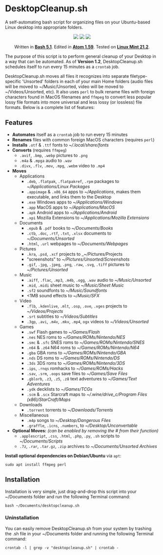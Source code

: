 # DesktopCleanup.sh

A self-automating bash script for organizing files on your Ubuntu-based Linux desktop into appropriate folders.

<p align=center><img src="https://img.shields.io/badge/Shell_Script-121011?style=for-the-badge&logo=gnu-bash&logoColor=white">  <img src="https://img.shields.io/badge/Atom-66595C?style=for-the-badge&logo=Atom&logoColor=white">  <img src="https://img.shields.io/badge/Linux_Mint-87CF3E?style=for-the-badge&logo=linux-mint&logoColor=white"></p>
<p align=center>Written in <b><a href="http://git.savannah.gnu.org/cgit/bash.git">Bash 5.1</a></b>. Edited in <b><a href="https://github.com/atom/atom">Atom 1.59</a></b>. Tested on <b><a href="https://github.com/linuxmint">Linux Mint 21.2</a></b>.</p>

The purpose of this script is to perform general cleanup of your Desktop in a way that can be automated.  As of **Version 1.2**, DesktopCleanup.sh schedules itself to run every 15 minutes as a `crontab` job.

DesktopCleanup.sh moves all files it recognizes into separate filetype-specific 'Unsorted' folders in each of your main Home folders (audio files will be moved to ~/Music/Unsorted, video will be moved to ~/Videos/Unsorted, etc).  It also uses `perl` to bulk rename files with foreign characters found in MacOS filenames and `ffmpeg` to convert less popular lossy file formats into more universal and less lossy (or lossless) file formats.  Below is a complete list of features:

## Features
- **Automates** itself as a `crontab` job to run every 15 minutes
- **Renames** files with common foreign MacOS characters (requires `perl`)
- **Installs** `.otf` & `.ttf` fonts to _~/.local/share/fonts_
- **Converts** (requires `ffmpeg`)
  - `.avif`, `.bmp`, `.webp` pictures to `.png`
  - `.m4a` & `.mpga` audio to `.wav`
  - `.divx`, `.flv`, `.mov`, `.mpg`, `.webm` video to `.mp4`
- **Moves**
  - Applications
    - `.deb`, `.flatpak`, `.flatpakref`, `.rpm` packages to _~/Applications/Linux Packages_
    - `.appimage` & `.x86_64` apps to _~/Applications_, makes them executable, and links them to the Desktop
    - `.exe` Windows apps to _~/Applications/Windows_
    - `.app` MacOS apps to _~/Applications/MacOS_
    - `.apk` Android apps to _~/Applications/Android_
    - `.xpi` Mozilla Extensions to _~/Applications/Mozilla Extensions_
  - Documents
    - `.epub` & `.pdf` books to _~/Documents/Books_
    - `.ctb`, `.doc`, `.rtf`, `.txt`, `.xlsx` documents to _~/Documents/Unsorted_
    - `.html`, `.url` webpages to _~/Documents/Webpages_
  - Pictures
    - `.kra`, `.psd`, `.xcf` projects to _~/Pictures/Projects
    - "screenshots" to _~/Pictures/Unsorted/Screenshots_
    - `.gif`, `.jpg`, `.jpeg`, `.png`, `.raw`, `.svg`, `.tiff` pictures to _~/Pictures/Unsorted_
  - Music
    - `.aiff`, `.flac`, `.mp3`, `.m4b`, `.ogg`, `.wav` audio to _~/Music/Unsorted_
    - `.mid`, `.midi` sheet music to _~/Music/Sheet Music_
    - `.sf2` soundfonts to _~/Music/Soundfonts_
    - <1MB sound effects to _~/Music/SFX_
  - Video
    - `.flb`, `.kdenlive`, `.mlt`, `.osp`, `.ove`, `.xges` projects to _~/Videos/Projects_
    - `.srt` subtitles to _~/Videos/Subtitles_
    - `.3gp`, `.avi`, `.m4v`, `.mkv`, `.mp4`, `ogx` videos to _~/Videos/Unsorted_
  - Games
    - `.swf` Flash games to _~/Games/Flash_
    - `.nes` NES roms to _~/Games/ROMs/Nintendo/NES_
    - `.smc` & `.sfc` SNES roms to _~/Games/ROMs/Nintendo/SNES_
    - `.n64` & `.z64` N64 roms to _~/Games/ROMs/Nintendo/N64_
    - `.gba` GBA roms to _~/Games/ROMs/Nintendo/GBA_
    - `.nds` DS roms to _~/Games/ROMs/Nintendo/DS_
    - `.3ds` 3DS roms to _~/Games/ROMs/Nintendo/3DS_
    - `.ips`, `.rnqs` romhacks to _~/Games/ROMs/Hacks_
    - `.sav`, `.srm`, `.oops` save files to _~/Games/Save Files_
    - `.gblorb`, `.z3`, `.z5`, `.z8` text adventures to _~/Games/Text Adventures_
    - `.ydk` decklists to _~/Games/TCGs_
    - `.scm` & `.scx` Starcraft maps to _~/.wine/drive_c/Program Files (x86)/StarCraft/Maps_
  - Downloads
    - `.torrent` torrents to _~/Downloads/Torrents_
  - Miscellaneous
    - `.m4p` songs to _~/Desktop/Dangerous Files_
    - `.graffle`, `.icns`, `.numbers`, to _~/Desktop/Unconvertable_
- **Optional Moves:** *(can be enabled by removing the # from their function)*
  - `.applescript`, `.css`, `.html`, `.php`, `.py`, `.sh` scripts to _~/Documents/Scripts_ 
  - `.7z`, `.rar`, `.tar.gz`, `.zip` archives to _~/Documents/Unsorted Archives_

**Install optional dependencies on Debian/Ubuntu** via `apt`:
```
sudo apt install ffmpeg perl
```

## Installation
Installation is very simple, just drag-and-drop this script into your ~/Documents folder and run the following Terminal command:
```
bash ~/Documents/desktopcleanup.sh
```

### Uninstallation
You can easily remove DesktopCleanup.sh from your system by trashing the .sh file in your ~/Documents folder and running the following Terminal command:
```
crontab -l | grep -v "desktopcleanup.sh" | crontab -
```
